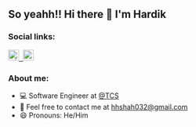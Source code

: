 ## So yeahh!! Hi there 👋 I'm Hardik

### Social links:
<a href="https://www.linkedin.com/in/hardikshah9/">
  <kbd>
  <img align="centre" alt="LinkdeIn" width="22px" src="https://cdn.jsdelivr.net/npm/simple-icons@v3/icons/linkedin.svg" />
</a>

<a href="https://instagram.com/hardikshah_99">
  <kbd>
  <img align="centre" alt="Instagram" width="22px" src="https://cdn.jsdelivr.net/npm/simple-icons@3.13.0/icons/instagram.svg" />
</a>
<br/>

### About me:

- 💻 Software Engineer at [@TCS](https://www.tcs.com/)
- 💬 Feel free to contact me at [hhshah032@gmail.com](mailto:hhshah032@gmail.com)
- 😄 Pronouns: He/Him
